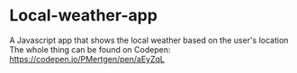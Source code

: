 # Local-weather-app
A Javascript app that shows the local weather based on the user's location
The whole thing can be found on Codepen: https://codepen.io/PMertgen/pen/aEyZqL
